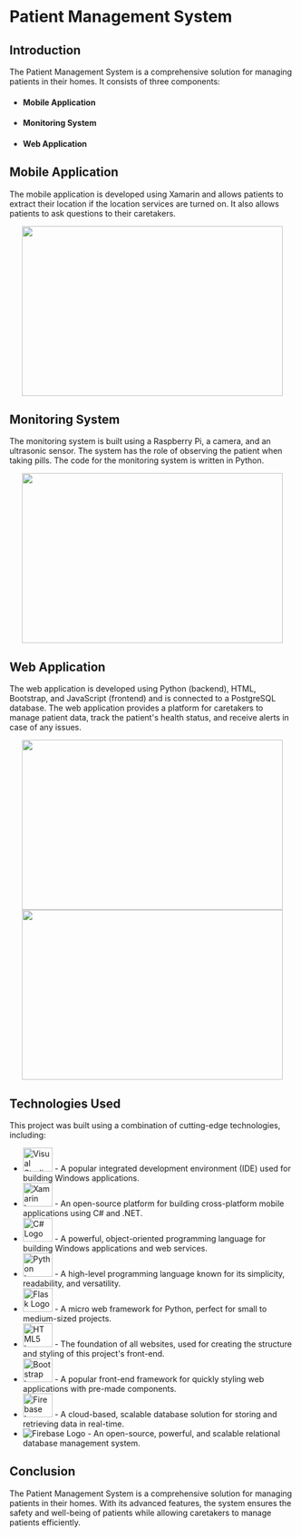 <h1>Patient Management System</h1>
<h2>Introduction</h2>
<p>The Patient Management System is a comprehensive solution for managing patients in their homes. It consists of three components:</p>
<ul>
  <li><h4>Mobile Application</h4></li>
  <li><h4>Monitoring System</h4></li>
  <li><h4>Web Application</h4></li>
</ul>
<h2>Mobile Application</h2>
<p>The mobile application is developed using Xamarin and allows patients to extract their location if the location services are turned on. It also allows patients to ask questions to their caretakers.</p>

<p align="center">
  <img width = "460" height="300" src="https://user-images.githubusercontent.com/92048815/217922408-f05cb1b0-7dea-4f21-b616-bdc5f3478969.png">
</p>

<h2>Monitoring System</h2>
<p>The monitoring system is built using a Raspberry Pi, a camera, and an ultrasonic sensor. The system has the role of observing the patient when taking pills. The code for the monitoring system is written in Python.</p>

<p align="center">
  <img width = "460" height="300" src="https://user-images.githubusercontent.com/92048815/217921986-9b5477c8-1ef9-4bdc-8962-a3b64c0705f3.png">
</p>

<h2>Web Application</h2>
<p>The web application is developed using Python (backend), HTML, Bootstrap, and JavaScript (frontend) and is connected to a PostgreSQL database. The web application provides a platform for caretakers to manage patient data, track the patient's health status, and receive alerts in case of any issues.</p>

<p align="center">
  <img width = "460" height="300" src="https://user-images.githubusercontent.com/92048815/217922668-89570aa2-b8ec-404d-8f3d-f7cb569e5f84.png">
  <img width = "460" height="300" src="https://user-images.githubusercontent.com/92048815/217922619-1f36603d-e4e1-4676-b031-abc5009f2aab.png">
</p>

<h2>Technologies Used</h2>
<p>This project was built using a combination of cutting-edge technologies, including:</p>
<ul>
  <li>
    <img src="https://1000logos.net/wp-content/uploads/2020/08/Visual-Studio-Logo-640x400.png" alt="Visual Studio Logo" height="42" width="52">
    - A popular integrated development environment (IDE) used for building Windows applications.
  </li>
  <li>
    <img src="https://upload.wikimedia.org/wikipedia/commons/thumb/f/f2/Xamarin-logo.svg/330px-Xamarin-logo.svg.png" alt="Xamarin Logo" height="42" width="52">
    - An open-source platform for building cross-platform mobile applications using C# and .NET.
  </li>
  <li>
    <img src="https://seeklogo.com/images/C/c-sharp-c-logo-02F17714BA-seeklogo.com.png" alt="C# Logo" height="42" width="52">
    - A powerful, object-oriented programming language for building Windows applications and web services.
  </li>
  <li>
    <img src="https://www.python.org/static/img/python-logo@2x.png" alt="Python Logo" height="42" width="52">
    - A high-level programming language known for its simplicity, readability, and versatility.
  </li>
  <li>
    <img src="https://flask.palletsprojects.com/en/2.0.x/_images/flask-logo.png" alt="Flask Logo" height="42" width="52">
    - A micro web framework for Python, perfect for small to medium-sized projects.
  </li>
  <li>
    <img src="https://dominiqueclarke.github.io/Intro-to-HTML-Building-a-Portfolio-Site/img/html-css.jpg" alt="HTML5 Logo" height="42" width="52">
    - The foundation of all websites, used for creating the structure and styling of this project's front-end.
  </li>
  <li>
    <img src="https://cdn.worldvectorlogo.com/logos/bootstrap-4.svg" alt="Bootstrap Logo" height="42" width="52">
    - A popular front-end framework for quickly styling web applications with pre-made components.
  </li>
  <li>
    <img src="https://www.gstatic.com/devrel-devsite/prod/v1cfe30952218fac985c78c6c0da0de11fade09219719e8a9dbc367e6d5d7cee9/firebase/images/lockup.svg" alt="Firebase Logo" height="42" width="52">
    - A cloud-based, scalable database solution for storing and retrieving data in real-time.
  </li>
  <li>
    <img src="https://www.postgresql.org/media/img/about/press/elephant.png" alt="Firebase Logo"">
     - An open-source, powerful, and scalable relational database management system.
  </li>
</ul>

<h2>Conclusion</h2>
<p>The Patient Management System is a comprehensive solution for managing patients in their homes. With its advanced features, the system ensures the safety and well-being of patients while allowing caretakers to manage patients efficiently.</p>


